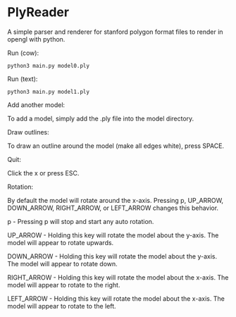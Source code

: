 # PlyReader
A simple parser and renderer for stanford polygon format files to render in opengl with python.

Run (cow):

	python3 main.py model0.ply

Run (text):
	
	python3 main.py model1.ply

Add another model:

To add a model, simply add the .ply file into the model directory.

Draw outlines:

To draw an outline around the model (make all edges white), press SPACE.

Quit:

Click the x or press ESC.

Rotation:

By default the model will rotate around the x-axis. Pressing p, UP_ARROW, DOWN_ARROW, RIGHT_ARROW, or LEFT_ARROW changes this behavior.

p - Pressing p will stop and start any auto rotation.

UP_ARROW - Holding this key will rotate the model about the y-axis. The model will appear to rotate upwards.

DOWN_ARROW - Holding this key will rotate the model about the y-axis. The model will appear to rotate down.

RIGHT_ARROW - Holding this key will rotate the model about the x-axis. The model will appear to rotate to the right.

LEFT_ARROW - Holding this key will rotate the model about the x-axis. The model will appear to rotate to the left.
